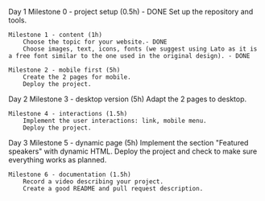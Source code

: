 Day 1
    Milestone 0 - project setup (0.5h) - DONE
        Set up the repository and tools.

    Milestone 1 - content (1h)
        Choose the topic for your website.- DONE
        Choose images, text, icons, fonts (we suggest using Lato as it is a free font similar to the one used in the original design). - DONE
   
    Milestone 2 - mobile first (5h)
        Create the 2 pages for mobile.
        Deploy the project.
Day 2
    Milestone 3 - desktop version (5h)
        Adapt the 2 pages to desktop.
    
    Milestone 4 - interactions (1.5h)
        Implement the user interactions: link, mobile menu.
        Deploy the project.
Day 3
    Milestone 5 - dynamic page (5h)
        Implement the section "Featured speakers" with dynamic HTML.
        Deploy the project and check to make sure everything works as planned.

    Milestone 6 - documentation (1.5h)
        Record a video describing your project.
        Create a good README and pull request description.